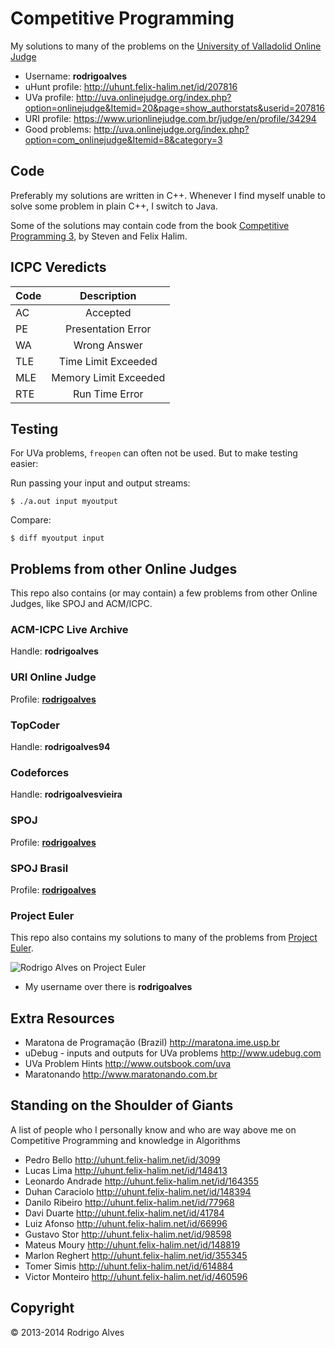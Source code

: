 # Competitive Programming

My solutions to many of the problems on the [University of Valladolid Online Judge]

* Username: **rodrigoalves**
* uHunt profile: http://uhunt.felix-halim.net/id/207816
* UVa profile: http://uva.onlinejudge.org/index.php?option=onlinejudge&Itemid=20&page=show_authorstats&userid=207816
* URI profile: https://www.urionlinejudge.com.br/judge/en/profile/34294
* Good problems: http://uva.onlinejudge.org/index.php?option=com_onlinejudge&Itemid=8&category=3

## Code

Preferably my solutions are written in C++. Whenever I find myself unable to solve
some problem in plain C++, I switch to Java.

Some of the solutions may contain code from the book [Competitive Programming 3], by Steven and Felix Halim.

## ICPC Veredicts

| Code   | Description                        |
| ------ | :---------------------------------:|
| AC     | Accepted                           |
| PE     | Presentation Error                 |
| WA     | Wrong Answer                       |
| TLE    | Time Limit Exceeded                |
| MLE    | Memory Limit Exceeded              |
| RTE    | Run Time Error                     |

## Testing

For UVa problems, `freopen` can often not be used. But to make testing easier:

Run passing your input and output streams:

`$ ./a.out input myoutput`

Compare:

`$ diff myoutput input`

## Problems from other Online Judges

This repo also contains (or may contain) a few problems from other Online Judges, like SPOJ and ACM/ICPC.

### ACM-ICPC Live Archive

Handle: **rodrigoalves**

### URI Online Judge

Profile: **[rodrigoalves](https://www.urionlinejudge.com.br/judge/en/profile/34294)**

### TopCoder

Handle: **rodrigoalves94**

### Codeforces

Handle: **rodrigoalvesvieira**

### SPOJ

Profile: **[rodrigoalves](http://www.spoj.com/users/rodrigoalves)**

### SPOJ Brasil

Profile: **[rodrigoalves](http://br.spoj.com/users/rodrigoalves)**

### Project Euler

This repo also contains my solutions to many of the problems from [Project Euler].

![Rodrigo Alves on Project Euler](http://projecteuler.net/profile/rodrigoalves.png)

* My username over there is __rodrigoalves__

## Extra Resources

* Maratona de Programação (Brazil) http://maratona.ime.usp.br
* uDebug - inputs and outputs for UVa problems http://www.udebug.com
* UVa Problem Hints http://www.outsbook.com/uva
* Maratonando http://www.maratonando.com.br

## Standing on the Shoulder of Giants

A list of people who I personally know and who are way above me on Competitive Programming and knowledge in Algorithms

* Pedro Bello http://uhunt.felix-halim.net/id/3099
* Lucas Lima http://uhunt.felix-halim.net/id/148413
* Leonardo Andrade http://uhunt.felix-halim.net/id/164355
* Duhan Caraciolo http://uhunt.felix-halim.net/id/148394
* Danilo Ribeiro http://uhunt.felix-halim.net/id/77968
* Davi Duarte http://uhunt.felix-halim.net/id/41784
* Luiz Afonso http://uhunt.felix-halim.net/id/66996
* Gustavo Stor http://uhunt.felix-halim.net/id/98598
* Mateus Moury http://uhunt.felix-halim.net/id/148819
* Marlon Reghert http://uhunt.felix-halim.net/id/355345
* Tomer Simis http://uhunt.felix-halim.net/id/614884
* Victor Monteiro http://uhunt.felix-halim.net/id/460596

## Copyright

 © 2013-2014 Rodrigo Alves

[University of Valladolid Online Judge]: http://uva.onlinejudge.org
[new Issue]: https://github.com/rodrigoalvesvieira/UVa/issues/new
[Project Euler]: http://projecteuler.net
[Competitive Programming 3]: https://sites.google.com/site/stevenhalim/home

